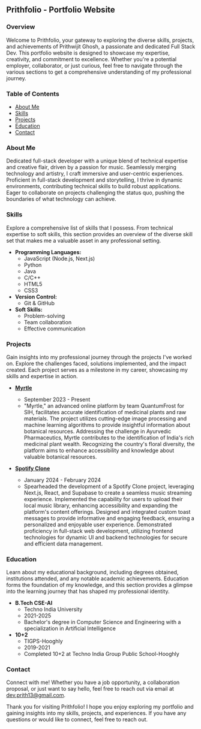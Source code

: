 ## Prithfolio - Portfolio Website

### Overview

Welcome to Prithfolio, your gateway to exploring the diverse skills, projects, and achievements of Prithwijit Ghosh, a passionate and dedicated Full Stack Dev. This portfolio website is designed to showcase my expertise, creativity, and commitment to excellence. Whether you're a potential employer, collaborator, or just curious, feel free to navigate through the various sections to get a comprehensive understanding of my professional journey.

### Table of Contents

- [About Me](#about-me)
- [Skills](#skills)
- [Projects](#projects)
- [Education](#education)
- [Contact](#contact)

### About Me

Dedicated full-stack developer with a unique blend of technical expertise and creative flair, driven by a passion for music. Seamlessly merging technology and artistry, I craft immersive and user-centric experiences. Proficient in full-stack development and storytelling, I thrive in dynamic environments, contributing technical skills to build robust applications. Eager to collaborate on projects challenging the status quo, pushing the boundaries of what technology can achieve.

### Skills

Explore a comprehensive list of skills that I possess. From technical expertise to soft skills, this section provides an overview of the diverse skill set that makes me a valuable asset in any professional setting.

- **Programming Languages:**
  - JavaScript (Node.js, Next.js)
  - Python
  - Java
  - C/C++
  - HTML5
  - CSS3
- **Version Control:**
  - Git & GitHub
- **Soft Skills:**
  - Problem-solving
  - Team collaboration
  - Effective communication

### Projects

Gain insights into my professional journey through the projects I've worked on. Explore the challenges faced, solutions implemented, and the impact created. Each project serves as a milestone in my career, showcasing my skills and expertise in action.

- [**Myrtle**](https://myrtle-eta.vercel.app/)
  - September 2023 - Present
  - "Myrtle," an advanced online platform by team QuantumFrost for SIH, facilitates accurate identification of medicinal plants and raw materials. The project utilizes cutting-edge image processing and machine learning algorithms to provide insightful information about botanical resources. Addressing the challenge in Ayurvedic Pharmaceutics, Myrtle contributes to the identification of India's rich medicinal plant wealth. Recognizing the country's floral diversity, the platform aims to enhance accessibility and knowledge about valuable botanical resources.

- [**Spotify Clone**](https://spotify-clone-black-theta.vercel.app/)
  - January 2024 - February 2024
  - Spearheaded the development of a Spotify Clone project, leveraging Next.js, React, and Supabase to create a seamless music streaming experience. Implemented the capability for users to upload their local music library, enhancing accessibility and expanding the platform's content offerings. Designed and integrated custom toast messages to provide informative and engaging feedback, ensuring a personalized and enjoyable user experience. Demonstrated proficiency in full-stack web development, utilizing frontend technologies for dynamic UI and backend technologies for secure and efficient data management.

### Education

Learn about my educational background, including degrees obtained, institutions attended, and any notable academic achievements. Education forms the foundation of my knowledge, and this section provides a glimpse into the learning journey that has shaped my professional identity.

- **B.Tech CSE-AI**
  - Techno India University
  - 2021-2025
  - Bachelor's degree in Computer Science and Engineering with a specialization in Artificial Intelligence
- **10+2**
  - TIGPS-Hooghly
  - 2019-2021
  - Completed 10+2 at Techno India Group Public School-Hooghly

### Contact

Connect with me! Whether you have a job opportunity, a collaboration proposal, or just want to say hello, feel free to reach out via email at [dev.prith13@gmail.com](mailto:dev.prith13@gmail.com).

Thank you for visiting Prithfolio! I hope you enjoy exploring my portfolio and gaining insights into my skills, projects, and experiences. If you have any questions or would like to connect, feel free to reach out.
